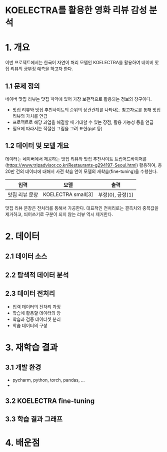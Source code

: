 # KOELECTRA를 활용한 영화 리뷰 감성 분석

# 1. 개요
이번 프로젝트에서는 한국어 자연어 처리 모델인 KOELECTRA를 활용하여 네이버 맛집 리뷰의 긍부정 예측을 하고자 한다.

## 1.1 문제 정의
네이버 맛집 리뷰는 맛집 파악에 있어 가장 보편적으로 활용되는 정보의 창구이다.
 - 맛집 리뷰와 맛집 추천사이트의 순위의 상관관계를 나타내는 참고자료를 통해 맛집 리뷰의 가치를 언급
 - 프로젝트로 해당 과업을 해결할 때 기대할 수 있는 장점, 활용 가능성 등을 언급
 - 필요에 따라서는 적절한 그림을 그려 표현(ppt 등)

## 1.2 데이터 및 모델 개요
데이터는 네이버에서 제공하는 맛집 리뷰와 맛집 추천사이트 트립어드바이저를(https://www.tripadvisor.co.kr/Restaurants-g294197-Seoul.html) 활용하여, 총 20만 건의 데이터에 대해서 사전 학습 언어 모델의 재학습(fine-tuning)을 수행한다. 

| 입력       |모델|출력|
|----------|---|---|
| 맛집 리뷰 문장 |KOELECTRA small[3]|부정(0), 긍정(1)|

맛집 리뷰 문장은 전처리를 통해서 가공한다. 대표적인 전처리로는 결측치와 중복값을 제거하고, 띄어쓰기로 구분이 되지 않는 리뷰 역시 제거한다.

# 2. 데이터
## 2.1 데이터 소스

## 2.2 탐색적 데이터 분석

## 2.3 데이터 전처리
- 입력 데이터의 전처리 과정
- 학습에 활용할 데이터의 양
- 학습과 검증 데이터셋 분리
- 학습 데이터의 구성

# 3. 재학습 결과
## 3.1 개발 환경
 - pycharm, python, torch, pandas, ...
 - 
## 3.2 KOELECTRA fine-tuning
## 3.3 학습 결과 그래프

# 4. 배운점
